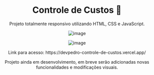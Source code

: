 <h1 align="center"> Controle de Custos 💸 </h1>
<p align="center"> Projeto totalmente responsivo utilizando HTML, CSS e JavaScript. </p>

<div align="center">

![image](https://github.com/user-attachments/assets/963ed8ce-6cc0-40a7-b10c-84864c0f8d53)

![image](https://github.com/user-attachments/assets/76faddae-4adc-4fae-bc45-671505fa880f)

</div>

<p align="center"> Link para acesso: https://devpedro-controle-de-custos.vercel.app/</p>

<p align="center">Projeto ainda em desenvolvimento, em breve serão adicionadas novas funcionalidades e modificações visuais.</p>
